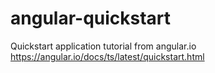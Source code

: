 # angular-quickstart
Quickstart application tutorial from angular.io
https://angular.io/docs/ts/latest/quickstart.html
